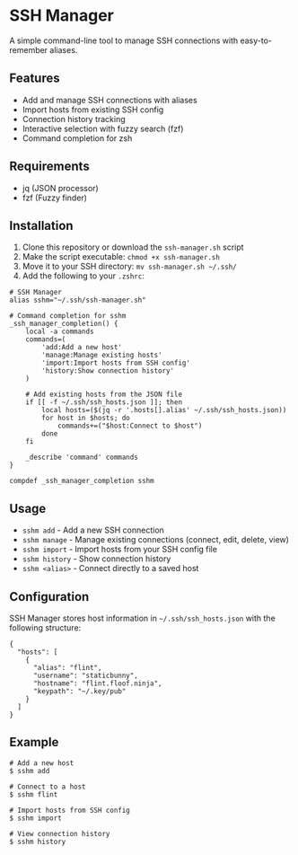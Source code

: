# SSH Manager

A simple command-line tool to manage SSH connections with easy-to-remember aliases.

## Features

- Add and manage SSH connections with aliases
- Import hosts from existing SSH config
- Connection history tracking
- Interactive selection with fuzzy search (fzf)
- Command completion for zsh

## Requirements

- jq (JSON processor)
- fzf (Fuzzy finder)

## Installation

1. Clone this repository or download the `ssh-manager.sh` script
2. Make the script executable: `chmod +x ssh-manager.sh`
3. Move it to your SSH directory: `mv ssh-manager.sh ~/.ssh/`
4. Add the following to your `.zshrc`:

```
# SSH Manager
alias sshm="~/.ssh/ssh-manager.sh"

# Command completion for sshm
_ssh_manager_completion() {
    local -a commands
    commands=(
        'add:Add a new host'
        'manage:Manage existing hosts'
        'import:Import hosts from SSH config'
        'history:Show connection history'
    )
    
    # Add existing hosts from the JSON file
    if [[ -f ~/.ssh/ssh_hosts.json ]]; then
        local hosts=($(jq -r '.hosts[].alias' ~/.ssh/ssh_hosts.json))
        for host in $hosts; do
            commands+=("$host:Connect to $host")
        done
    fi

    _describe 'command' commands
}

compdef _ssh_manager_completion sshm
```

## Usage

- `sshm add` - Add a new SSH connection
- `sshm manage` - Manage existing connections (connect, edit, delete, view)
- `sshm import` - Import hosts from your SSH config file
- `sshm history` - Show connection history
- `sshm <alias>` - Connect directly to a saved host

## Configuration

SSH Manager stores host information in `~/.ssh/ssh_hosts.json` with the following structure:

```
{
  "hosts": [
    {
      "alias": "flint",
      "username": "staticbunny",
      "hostname": "flint.floof.ninja",
      "keypath": "~/.key/pub"
    }
  ]
}
```

## Example

```
# Add a new host
$ sshm add

# Connect to a host
$ sshm flint

# Import hosts from SSH config
$ sshm import

# View connection history
$ sshm history
```